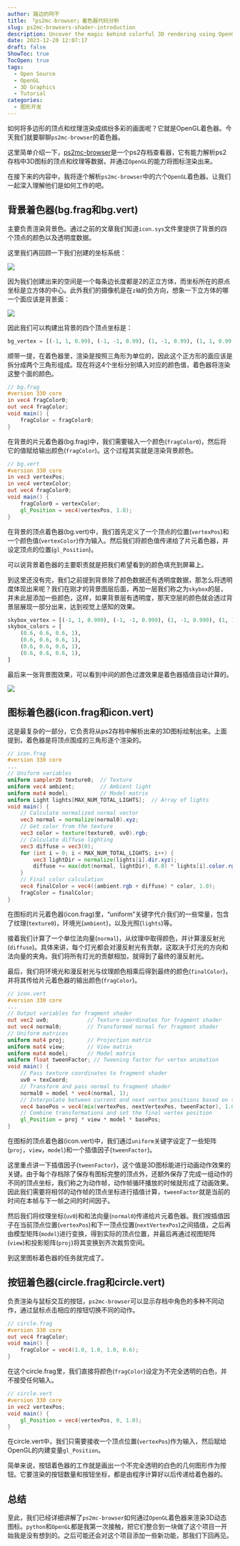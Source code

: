 ```yaml
---
author: 路边的阿不
title: 「ps2mc-browser」着色器代码分析
slug: ps2mc-browsers-shader-introduction
description: Uncover the magic behind colorful 3D rendering using OpenGL Shader with the ps2mc-browser. Dive deep into how polygons, vertices, and textures combine to create vibrant tabletop graphics.
date: 2023-12-20 12:07:17
draft: false
ShowToc: true
TocOpen: true
tags:
  - Open Source
  - OpenGL
  - 3D Graphics
  - Tutorial
categories:
  - 图形开发
---
```

如何将多边形的顶点和纹理渲染成缤纷多彩的画面呢？它就是OpenGL着色器。今天我们就要聊聊`ps2mc-browser`的着色器。

这里简单介绍一下，[ps2mc-browser](https://github.com/caol64/ps2mc-browser)是一个ps2存档查看器，它有能力解析ps2存档中3D图标的顶点和纹理等数据，并通过`OpenGL`的能力将图标渲染出来。

在接下来的内容中，我将逐个解析`ps2mc-browser`中的六个`OpenGL`着色器。让我们一起深入理解他们是如何工作的吧。

## 背景着色器(bg.frag和bg.vert)

主要负责渲染背景色。通过之前的文章我们知道`icon.sys`文件里提供了背景的四个顶点的颜色以及透明度数据。

这里我们再回顾一下我们创建的坐标系统：

![](imgs/posts/2023-10-09-rendering-ps2-3d-icon/%E5%AD%98%E5%82%A8%E5%8D%A1-%E5%9D%90%E6%A0%87%E7%B3%BB.jpg)

因为我们创建出来的空间是一个每条边长度都是2的正立方体，而坐标所在的原点坐标是立方体的中心。此外我们的摄像机是在`z轴`的负方向，想象一下立方体的哪一个面应该是背景面：

![](imgs/posts/2023-12-20-ps2mc-browsers-shader-introduction/image.webp)

因此我们可以构建出背景的四个顶点坐标是：

```python
bg_vertex = [(-1, 1, 0.99), (-1, -1, 0.99), (1, -1, 0.99), (1, 1, 0.99)]
```

顺带一提，在着色器里，渲染是按照三角形为单位的，因此这个正方形的面应该是拆分成两个三角形组成。现在将这4个坐标分别填入对应的颜色值，着色器将渲染这整个面的颜色。

```glsl
// bg.frag
#version 330 core
in vec4 fragColor0;
out vec4 fragColor;
void main() {
    fragColor = fragColor0;
}
```

在背景的片元着色器(bg.frag)中，我们需要输入一个颜色(`fragColor0`)，然后将它的值赋给输出颜色(`fragColor`)。这个过程其实就是渲染背景颜色。

```glsl
// bg.vert
#version 330 core
in vec3 vertexPos;
in vec4 vertexColor;
out vec4 fragColor0;
void main() {
    fragColor0 = vertexColor;
    gl_Position = vec4(vertexPos, 1.0);
}
```

在背景的顶点着色器(bg.vert)中，我们首先定义了一个顶点的位置(`vertexPos`)和一个颜色值(`vertexColor`)作为输入。然后我们将颜色值传递给了片元着色器，并设定顶点的位置(`gl_Position`)。

可以说背景着色器的主要职责就是把我们希望看到的颜色填充到屏幕上。

到这里还没有完，我们之前提到背景除了颜色数据还有透明度数据，那怎么将透明度体现出来呢？我们在刚才的背景图层后面，再加一层我们称之为`skybox`的层，并未此层添加一些颜色，这样，如果背景层有透明度，那天空层的颜色就会透过背景层展现一部分出来，达到视觉上感知的效果。

```python
skybox_vertex = [(-1, 1, 0.999), (-1, -1, 0.999), (1, -1, 0.999), (1, 1, 0.999)]
skybox_colors = [
    (0.6, 0.6, 0.6, 1),
    (0.6, 0.6, 0.6, 1),
    (0.6, 0.6, 0.6, 1),
    (0.6, 0.6, 0.6, 1),
]
```

最后来一张背景图效果，可以看到中间的颜色过渡效果是着色器插值自动计算的。

![](imgs/posts/2023-12-20-ps2mc-browsers-shader-introduction/截屏2023-12-20%2014.41.10.webp)

## 图标着色器(icon.frag和icon.vert)

这是最复杂的一部分，它负责将从ps2存档中解析出来的3D图标绘制出来。上面提到，着色器是将顶点围成的三角形逐个渲染的。

```glsl
// icon.frag
#version 330 core
...
// Uniform variables
uniform sampler2D texture0;  // Texture
uniform vec4 ambient;        // Ambient light
uniform mat4 model;          // Model matrix
uniform Light lights[MAX_NUM_TOTAL_LIGHTS];  // Array of lights
void main() {
    // Calculate normalized normal vector
    vec3 normal = normalize(normal0).xyz;
    // Get color from the texture
    vec3 color = texture(texture0, uv0).rgb;
    // Calculate diffuse lighting
    vec3 diffuse = vec3(0);
    for (int i = 0; i < MAX_NUM_TOTAL_LIGHTS; i++) {
        vec3 lightDir = normalize(lights[i].dir.xyz);
        diffuse += max(dot(normal, lightDir), 0.0) * lights[i].color.rgb;
    }
    // Final color calculation
    vec4 finalColor = vec4((ambient.rgb + diffuse) * color, 1.0);
    fragColor = finalColor;
}
```

在图标的片元着色器(icon.frag)里，“uniform”关键字代介我们的一些常量，包含了纹理(`texture0`)，环境光(`ambient`)，以及光照(`lights`)等。

接着我们计算了一个单位法向量(`normal`)，从纹理中取得颜色，并计算漫反射光(`diffuse`)。具体来讲，每个灯光都会对漫反射光有贡献，这取决于灯光的方向和法向量的夹角。我们将所有灯光的贡献相加，就得到了最终的漫反射光。

最后，我们将环境光和漫反射光与纹理颜色相乘后得到最终的颜色(`finalColor`)，并将其传给片元着色器的输出颜色(`fragColor`)。

```glsl
// icon.vert
#version 330 core
...
// Output variables for fragment shader
out vec2 uv0;            // Texture coordinates for fragment shader
out vec4 normal0;        // Transformed normal for fragment shader
// Uniform matrices
uniform mat4 proj;       // Projection matrix
uniform mat4 view;       // View matrix
uniform mat4 model;      // Model matrix
uniform float tweenFactor; // Tweening factor for vertex animation
void main() {
    // Pass texture coordinates to fragment shader
    uv0 = texCoord;
    // Transform and pass normal to fragment shader
    normal0 = model * vec4(normal, 1);
    // Interpolate between current and next vertex positions based on tween factor
    vec4 basePos = vec4(mix(vertexPos, nextVertexPos, tweenFactor), 1.0);
    // Combine transformations and set the final vertex position
    gl_Position = proj * view * model * basePos;
}
```

在图标的顶点着色器(icon.vert)中，我们通过`uniform`关键字设定了一些矩阵(`proj`，`view`，`model`)和一个插值因子(`tweenFactor`)。

这里重点讲一下插值因子(`tweenFactor`)，这个值是3D图标能进行动画动作效果的关键。由于每个存档除了保存有图标完整的顶点外，还额外保存了完成一组动作的不同的顶点坐标，我们称之为动作帧，动作帧循环播放的时候就形成了动画效果。因此我们需要将相邻的动作帧的顶点坐标进行插值计算，`tweenFactor`就是当前的时间在本帧与下一帧之间的时间因子。

然后我们将纹理坐标(`uv0`)和和法向量(`normal0`)传递给片元着色器。我们按插值因子在当前顶点位置(`vertexPos`)和下一顶点位置(`nextVertexPos`)之间插值，之后再由模型矩阵(`model`)进行变换，得到实际的顶点位置，并最后再通过视图矩阵(`view`)和投影矩阵(`proj`)将其变换到齐次裁剪空间。

到这里图标着色器的任务就完成了。

## 按钮着色器(circle.frag和circle.vert)

负责渲染与鼠标交互的按钮，`ps2mc-browser`可以显示存档中角色的多种不同动作，通过鼠标点击相应的按钮切换不同的动作。

```glsl
// circle.frag
#version 330 core
out vec4 fragColor;
void main() {
    fragColor = vec4(1.0, 1.0, 1.0, 0.6);
}
```

在这个circle.frag里，我们直接将颜色(`fragColor`)设定为不完全透明的白色，并不接受任何输入。

```glsl
// circle.vert
#version 330 core
in vec2 vertexPos;
void main() {
    gl_Position = vec4(vertexPos, 0, 1.0);
}
```

在circle.vert中，我们只需要接收一个顶点位置(`vertexPos`)作为输入，然后赋给OpenGL的内建变量`gl_Position`。

简单来说，按钮着色器的工作就是画出一个不完全透明的白色的几何图形作为按钮。它要渲染的按钮数量和按钮坐标，都是由程序计算好以后传递给着色器的。

## 总结

至此，我们已经详细讲解了`ps2mc-browser`如何通过`OpenGL`着色器来渲染3D动态图标。`python`和`OpenGL`都是我第一次接触，把它们整合到一块做了这个项目一开始我是没有想到的。之后可能还会对这个项目添加一些新功能，那我们下回再见。